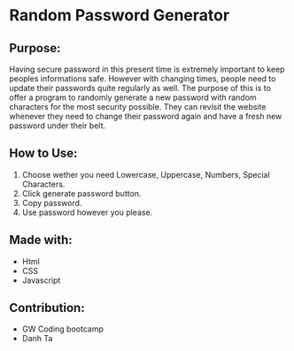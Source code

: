# Random Password Generator

## Purpose:
Having secure password in this present time is extremely important to keep peoples informations safe. However with changing times, people need to update their passwords quite regularly as well.
The purpose of this is to offer a program to randomly generate a new password with random characters for the most security possible. They can revisit the website whenever they need to change their password again and have a fresh new password under their belt.


## How to Use:
1. Choose wether you need Lowercase, Uppercase, Numbers, Special Characters.
2. Click generate password button.
3. Copy password.
4. Use password however you please.


## Made with:
* Html
* CSS
* Javascript



## Contribution:
* GW Coding bootcamp 
* Danh Ta